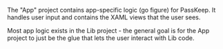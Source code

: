 The "App" project contains app-specific logic (go figure) for PassKeep. It handles user input and contains the XAML views that the user sees.

Most app logic exists in the Lib project - the general goal is for the App project to just be the glue that lets the user interact with Lib code.